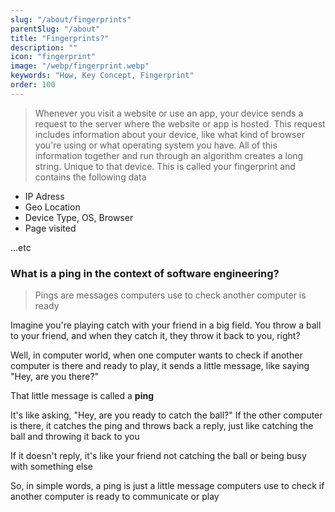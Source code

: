 ```yaml
---
slug: "/about/fingerprints"
parentSlug: "/about"
title: "Fingerprints?"
description: ""
icon: "fingerprint"
image: "/webp/fingerprint.webp"
keywords: "How, Key Concept, Fingerprint"
order: 100
---
```


> Whenever you visit a website or use an app, your device sends a request to the server where the website or app is hosted. This request includes information about your device, like what kind of browser you're using or what operating system you have. All of this information together and run through an algorithm creates a long string. Unique to that device. This is called your fingerprint and contains the following data

- IP Adress
- Geo Location
- Device Type, OS, Browser
- Page visited

...etc

### What is a ping in the context of software engineering?

> Pings are messages computers use to check another computer is ready

Imagine you're playing catch with your friend in a big field. You throw a ball to your friend, and when they catch it, they throw it back to you, right? 

Well, in computer world, when one computer wants to check if another computer is there and ready to play, it sends a little message, like saying "Hey, are you there?" 

That little message is called a **ping**

It's like asking, "Hey, are you ready to catch the ball?" If the other computer is there, it catches the ping and throws back a reply, just like catching the ball and throwing it back to you

If it doesn't reply, it's like your friend not catching the ball or being busy with something else

So, in simple words, a ping is just a little message computers use to check if another computer is ready to communicate or play
